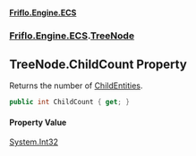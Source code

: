 #### [Friflo.Engine.ECS](index.md 'index')
### [Friflo.Engine.ECS](Friflo.Engine.ECS.md 'Friflo.Engine.ECS').[TreeNode](TreeNode.md 'Friflo.Engine.ECS.TreeNode')

## TreeNode.ChildCount Property

Returns the number of [ChildEntities](Entity.ChildEntities.md 'Friflo.Engine.ECS.Entity.ChildEntities').

```csharp
public int ChildCount { get; }
```

#### Property Value
[System.Int32](https://docs.microsoft.com/en-us/dotnet/api/System.Int32 'System.Int32')
